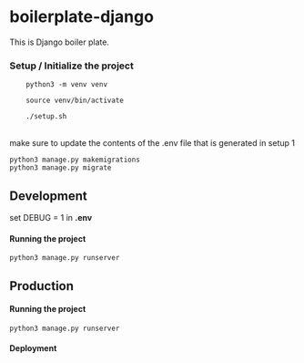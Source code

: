 # boilerplate-django
This is Django boiler plate.


### Setup / Initialize the project
```  
    python3 -m venv venv
```
```
    source venv/bin/activate
```
```
    ./setup.sh
```
<br/> make sure to update the contents of the .env file that is generated in setup 1
<br/>
``` 
python3 manage.py makemigrations 
python3 manage.py migrate 
```


## Development
set DEBUG = 1 in **.env**
#### Running the project
```python3 manage.py runserver```



## Production
#### Running the project
```python3 manage.py runserver```
#### Deployment
